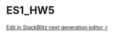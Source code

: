 # ES1_HW5

[Edit in StackBlitz next generation editor ⚡️](https://stackblitz.com/~/github.com/sanjayxzz/ES1_HW5)